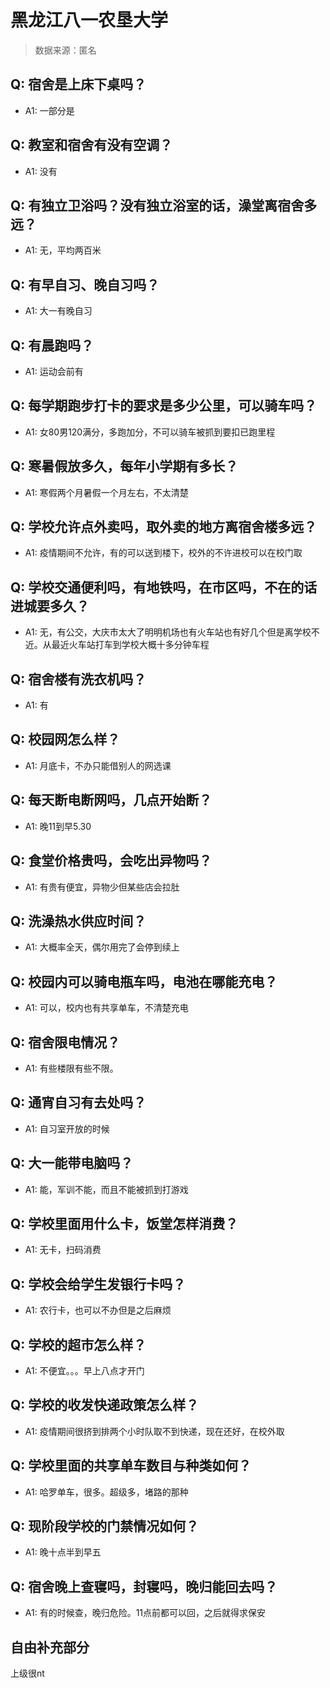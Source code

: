 # 黑龙江八一农垦大学

> 数据来源：匿名

## Q: 宿舍是上床下桌吗？

- A1: 一部分是

## Q: 教室和宿舍有没有空调？

- A1: 没有

## Q: 有独立卫浴吗？没有独立浴室的话，澡堂离宿舍多远？

- A1: 无，平均两百米

## Q: 有早自习、晚自习吗？

- A1: 大一有晚自习

## Q: 有晨跑吗？

- A1: 运动会前有

## Q: 每学期跑步打卡的要求是多少公里，可以骑车吗？

- A1: 女80男120满分，多跑加分，不可以骑车被抓到要扣已跑里程

## Q: 寒暑假放多久，每年小学期有多长？

- A1: 寒假两个月暑假一个月左右，不太清楚

## Q: 学校允许点外卖吗，取外卖的地方离宿舍楼多远？

- A1: 疫情期间不允许，有的可以送到楼下，校外的不许进校可以在校门取

## Q: 学校交通便利吗，有地铁吗，在市区吗，不在的话进城要多久？

- A1: 无，有公交，大庆市太大了明明机场也有火车站也有好几个但是离学校不近。从最近火车站打车到学校大概十多分钟车程

## Q: 宿舍楼有洗衣机吗？

- A1: 有

## Q: 校园网怎么样？

- A1: 月底卡，不办只能借别人的网选课

## Q: 每天断电断网吗，几点开始断？

- A1: 晚11到早5.30

## Q: 食堂价格贵吗，会吃出异物吗？

- A1: 有贵有便宜，异物少但某些店会拉肚

## Q: 洗澡热水供应时间？

- A1: 大概率全天，偶尔用完了会停到续上

## Q: 校园内可以骑电瓶车吗，电池在哪能充电？

- A1: 可以，校内也有共享单车，不清楚充电

## Q: 宿舍限电情况？

- A1: 有些楼限有些不限。

## Q: 通宵自习有去处吗？

- A1: 自习室开放的时候

## Q: 大一能带电脑吗？

- A1: 能，军训不能，而且不能被抓到打游戏

## Q: 学校里面用什么卡，饭堂怎样消费？

- A1: 无卡，扫码消费

## Q: 学校会给学生发银行卡吗？

- A1: 农行卡，也可以不办但是之后麻烦

## Q: 学校的超市怎么样？

- A1: 不便宜。。。早上八点才开门

## Q: 学校的收发快递政策怎么样？

- A1: 疫情期间很挤到排两个小时队取不到快递，现在还好，在校外取

## Q: 学校里面的共享单车数目与种类如何？

- A1: 哈罗单车，很多。超级多，堵路的那种

## Q: 现阶段学校的门禁情况如何？

- A1: 晚十点半到早五

## Q: 宿舍晚上查寝吗，封寝吗，晚归能回去吗？

- A1: 有的时候查，晚归危险。11点前都可以回，之后就得求保安

## 自由补充部分

上级很nt